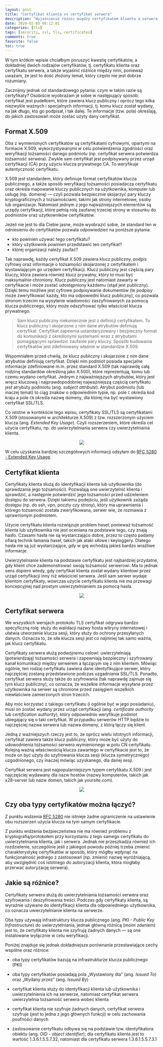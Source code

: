```yaml
---
layout: post
title: "Certyfikat klienta vs certyfikat serwera"
description: "Wyjaśnienie różnic między certyfikatem klienta a serwera."
date: 2020-02-05 06:12:01
categories: [tls]
tags: [security, ssl, tls, certificates]
comments: true
favorite: false
toc: true
---
```


W tym krótkim wpisie chciałbym poruszyć kwestię certyfikatów, a dokładniej dwóch rodzajów certyfikatów, tj. certyfikatu klienta oraz certyfikatu serwera, a także wyjaśnić różnice między nimi, ponieważ uważam, że jest to dość złożony temat, który często nie jest dobrze rozumiany.

Zacznijmy jednak od standardowego pytania: czym w takim razie są certyfikaty? Osobiście wyobrażam je sobie w następujący sposób: certyfikat jest pudełkiem, które zawiera klucz publiczny i oprócz tego kilka niezwykle ważnych i specjalnych informacji, tj. komu klucz został wydany, na jak długo, kto go podpisał, i tak dalej. Te informacje (tzw. pola) określają, do jakich zastosowań może zostać użyty dany certyfikat.

## Format X.509

Oba z wymienionych certyfikatów są certyfikatami cyfrowymi, opartymi na formacie <span class="h-b">X.509</span>, wykorzystywanymi w celu potwierdzenia zgodności oraz weryfikacji tożsamości danego podmiotu (np. certyfikat serwera potwierdza tożsamość serwera). Zwykle sam certyfikat jest podpisywany przez urząd certyfikacji (CA) przy użyciu klucza prywatnego CA. To weryfikuje autentyczność certyfikatu.

<span class="h-b">X.509</span> jest standardem, który definiuje format certyfikatów klucza publicznego, a także sposób weryfikacji tożsamości posiadacza certyfikatu oraz określa mapowanie kluczy publicznych na użytkownika, komputer lub usługę (np. domenę) — czyli pozwala bezpiecznie skojarzyć pary kluczy kryptograficznych z tożsamościami, takimi jak strony internetowe, osoby lub organizacje. Natomiast jednym z jego najważniejszych elementów są urzędy certyfikacji, które pełnią rolę zaufanej trzeciej strony w stosunku do podmiotów oraz użytkowników certyfikatów.

Jeżeli nie jest to dla Ciebie jasne, może wyobrazić sobie, że standard ten w odniesieniu do certyfikatów pozwala odpowiedzieć na poniższe pytania:

- kto powinien używać tego certyfikatu?
- który użytkownik powinien przedstawić ten certyfikat?
- której organizacji należy zaufać?

Tak naprawdę, każdy certyfikat <span class="h-b">X.509</span> zawiera klucz publiczny, podpis cyfrowy oraz informacje o tożsamości skojarzonej z certyfikatem i wystawiającym go urzędem certyfikacji. Klucz publiczny jest częścią pary kluczy, która zawiera również klucz prywatny, który to musi być maksymalnie chroniony. Klucz publiczny jest natomiast zawarty w certyfikacie i może zostać udostępniony każdemu (stąd jest publiczny). Dzięki temu możliwe jest cyfrowe podpisywanie dokumentów (te podpisy może zweryfikować każdy, kto ma odpowiedni klucz publiczny), co pozwala stronom trzecim na wysyłanie wiadomości zaszyfrowanych za pomocą klucza publicznego, który może odszyfrować tylko właściciel klucza prywatnego.

  > Sam klucz publiczny niekoniecznie jest z definicji certyfikatem. To klucz publiczny i skojarzone z nim dane atrybutów definiują certyfikat. Certyfikat zapewnia ustandaryzowany i bezpieczny format do komunikacji z określonymi systemami wraz z atrybutami pomagającymi sprawdzić zaufanie pary kluczy. Sposób budowania certyfikatów jest zdefiniowany właśnie w standardzie X.509.

Wspomniałem przed chwilą, że klucz publiczny i skojarzone z nim dane atrybutów definiują certyfikat. Dzięki nim podmiot posiada specjalne informacje zdefiniowane m.in. przez standard <span class="h-b">X.509</span> (tak naprawdę całą rodzinę standardów określoną jako <span class="h-b">X.500</span>), które reprezentują, komu lub czemu wydano certyfikat. Jednym z najważniejszych atrybutów, który jest wręcz kluczową i najprawdopodobniej najważniejszą częścią certyfikatu jest atrybuty podmiotu (ang. _subject attribute_). Atrybut podmiotu (lub inaczej temat) to ciąg znaków o odpowiednim typie, np. pole `C` określa kod kraju a pole `CN` określa nazwę domeny, dla której ma być wystawiony certyfikat SSL/TLS.

Co istotne w kontekście tego wpisu, certyfikaty SSL/TLS są certyfikatami <span class="h-b">X.509</span> (stosowanymi w architekturze X.509) z tzw. rozszerzonym użyciem klucza (ang. _Extended Key Usage_). Czyli rozszerzeniem, które określa cel użycia certyfikatu, np. do uwierzytelniania serwera czy uwierzytelniania klienta.

<p align="center">
  <img src="/assets/img/posts/extended_key_usage.png">
</p>

W celu uzyskania bardziej szczegółowych informacji odsyłam do [RFC 5280 - Extended Key Usage](https://tools.ietf.org/html/rfc5280#section-4.2.1.12).

## Certyfikat klienta

Certyfikaty klienta służą do identyfikacji klienta lub użytkownika (do sprawdzania jego tożsamości). Pozwalają one uwierzytelnić klienta i sprawdzić, a następnie potwierdzić jego tożsamości przed udzieleniem dostępu do serwera. Dzięki takiemu podejściu, jeśli użytkownik zażąda dostępu (np. do ssh, vpn, poczty czy strony), który ma uprawnienia i którego tożsamość została zweryfikowana, serwer wie, że rozmawia z uprawnionym podmiotem.

Użycie certyfikatu klienta rozwiązuje problem haseł, ponieważ tożsamość klienta lub użytkownika nie jest oceniana na podstawie tego, czy znają hasło. Czasami hasła nie są wystarczająco dobre, przez to często padamy ofiarą technik łamania haseł, takich jak ataki siłowe i keyloggery. Dlatego hasła nie są już wystarczające, gdy w grę wchodzą jakieś bardzo wrażliwe informacje.

Uwierzytelnianie klienta na podstawie certyfikatu jest najbardziej przydatne, gdy klient chce zademonstrować swoją tożsamość serwerowi. Ma to jednak sens dopiero wtedy, gdy certyfikat klienta został wydany klientowi przez urząd certyfikacji inny niż właściciel serwera. Jeśli sam serwer wydaje klientom certyfikaty, wówczas użycie certyfikatu klienta nie ma przewagi koncepcyjnej nad prostym uwierzytelnianiem za pomocą hasła.

<p align="center">
  <img src="/assets/img/posts/client_auth.gif">
</p>

## Certyfikat serwera

We wszystkich wersjach protokołu TLS certyfikat odgrywa bardzo specyficzną rolę: służy do walidacji nazwy hosta witryny internetowej i ułatwia utworzenie klucza sesji, który służy do ochrony przesyłanych danych. Oznacza to, że siła klucza sesji jest co najmniej tak samo ważna, jak klucz certyfikatu.

Certyfikaty serwera służą podwójnemu celowi: uwierzytelniają (potwierdzają) tożsamości serwera i zapewniają bezpieczny i szyfrowany kanał komunikacji między serwerem a łączącym się z nim klientem. Mówiąc ogólnie, ten rodzaj certyfikatu zawiera dane identyfikujące serwer, który najczęściej zostaną przedstawione podczas uzgadniania SSL/TLS. Ponadto, certyfikat serwera służy także do szyfrowania (tak naprawdę zajmuje się tym klucz publiczny), co oznacza, że wszelkie informacje wysyłane przez użytkownika na serwer są chronione przed zasięgiem wszelkich niewłaściwie zamierzonych stron trzecich.

Aby móc korzystać z takiego certyfikatu (i ogólnie być w jego posiadaniu), musi on zostać wydany przez urząd certyfikacji (ang. _certificate authority_ lub _certification authority_), który odpowiednio weryfikuje podmiot ubiegający się o taki certyfikat. W przypadku serwerów HTTP będzie to najczęściej nazwa serwera lub nazwa domeny, z którą łączy się klient.

Jedną z ważniejszych rzeczy jest to, że oprócz wielu istotnych informacji, certyfikat zawiera także klucz publiczny, który może być użyty do udowodnienia tożsamości serwera wymienionego w polu <span class="h-b">CN</span> certyfikatu. Kolejną ważną właściwością klucza zawartego w certyfikacie jest to, że może on być użyty do szyfrowania klucza sesji (klucza symetrycznego) uzgodnionego, czy inaczej mówiąc uzyskanego, dla danej sesji.

Certyfikat serwera jest najpopularniejszym typem certyfikatu <span class="h-b">X.509</span> i jest najczęściej wydawany dla nazw hostów (nazwy komputerów, takich jak <span class="h-b">x28-server</span> lub nazw domen, takich jak <span class="h-b">yoursite.com</span>).

<p align="center">
  <img src="/assets/img/posts/server_auth.gif">
</p>

## Czy oba typy certyfikatów można łączyć?

Z punktu widzenia [RFC 5280](https://tools.ietf.org/html/rfc5280) nie istnieje żadne ograniczenie na ustawienie obu rozszerzeń użycia klucza na tym samym certyfikacie.

Z punktu widzenia bezpieczeństwa nie ma również problemu z kryptografią/protokołem przy korzystaniu z tego samego certyfikatu do uwierzytelniania klienta, jak i serwera. Jednak nie przeszkadza również ich rozdzielenie, szczególnie jeśli z jakiegoś powodu później trzeba zmienić charakterystykę certyfikatów w sposób, który mógłby wpłynąć na funkcjonalność jednego z zastosowań (np. zmienić nazwę wyróżniającą, aby uwzględnić coś istotnego do autoryzacji klienta, która mogłaby przerwać autoryzację serwera).

## Jakie są różnice?

Certyfikaty serwera służą do uwierzytelniania tożsamości serwera oraz szyfrowania i deszyfrowania treści. Podczas gdy certyfikaty klienta, są wyraźnie używane do identyfikacji klienta dla odpowiedniego użytkownika, co oznacza uwierzytelnianie klienta na serwerze.

Oba typy używają infrastruktury klucza publicznego (ang. _PKI - Public Key Infrastructure_) do uwierzytelniania, jednak główną różnicą (moim zdaniem) jest to, że certyfikaty klienta nie szyfrują żadnych danych — są one instalowane wyłącznie w celu weryfikacji.

Poniżej znajduje się jednak dokładniejsze porównanie przestawiające cechy wspólne oraz różnice:

- oba typy certyfikatów bazują na infrastrukturze klucza publicznego (PKI)

- oba typy certyfikatów posiadają pola „Wystawiony dla” (ang. _Issued To_) oraz „Wydany przez” (ang. _Issued By_)

- certyfikat klienta służy do identyfikacji klienta lub użytkownika i uwierzytelnienia ich na serwerze, natomiast certyfikat serwera uwierzytelnia tożsamość serwera wobec klienta

- certyfikat klienta nie szyfruje żadnych danych, certyfikat serwera szyfruje (jest to jedna z jego głównych funkcji) w celu zachowania poufności danych

- zastosowanie certyfikatu odbywa się na podstawie tzw. identyfikatora obiektu (ang. _OID - object identifier_); dla certyfikatu klienta jest to wartość <span class="h-b">1.3.6.1.5.5.7.32</span>, natomiast dla certyfikatu serwera <span class="h-b">1.3.6.1.5.5.7.3.1</span>
